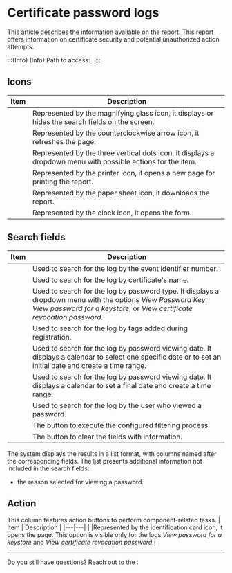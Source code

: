 # Certificate password logs 

This article describes the information available on the  report. This report offers information on certificate security and potential unauthorized action attempts. 

:::(Info) (Info)
Path to access: .
:::

## Icons
| Item | Description |
| --- | --- |
||Represented by the magnifying glass icon, it displays or hides the search fields on the screen.
||Represented by the counterclockwise arrow icon, it refreshes the page.
||Represented by the three vertical dots icon, it displays a dropdown menu with possible actions for the item.
||Represented by the printer icon, it opens a new page for printing the report.
||Represented by the paper sheet icon, it downloads the report.
||Represented by the clock icon, it opens the  form.

##  Search fields

| Item | Description |
| --- | --- |
|  |Used to search for the log by the event identifier number.|
|  |Used to search for the log by certificate's name.|
|  |Used to search for the log by password type. It displays a dropdown menu with the options *View Password Key*, *View password for a keystore*, or *View certificate revocation password*.| 
|  |Used to search for the log by tags added during registration.|
| |Used to search for the log by password viewing date. It displays a calendar to select one specific date or to set an initial date and create a time range.|
|  |Used to search for the log by password viewing date. It displays a calendar to set a final date and create a time range.|
|  |Used to search for the log by the user who viewed a password.|
||The button to execute the configured filtering process.
||The button to clear the fields with information.

The system displays the results in a list format, with columns named after the corresponding fields. The list presents additional information not included in the search fields:

*  the reason selected for viewing a password.

##  Action
This column features action buttons to perform component-related tasks.
| Item | Description |
|---|---|
|  |Represented by the identification card icon, it opens the  page. This option is visible only for the logs *View password for a keystore* and *View certificate revocation password*.|
***
Do you still have questions? Reach out to the .